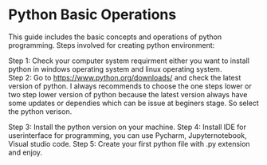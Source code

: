 # Python Basic Operations 
This guide includes the basic concepts and operations of python programming. 
Steps involved for creating python environment: 

Step 1: Check your computer system requirment either you want to install python in windows operating system and linux operating system.  
Step 2: Go to https://www.python.org/downloads/ and check the latest version of python. I always recommends to choose the one steps lower or two step lower version of python because the latest version always have some updates or dependies which can be issue at beginers stage. So select the python verison.

Step 3: Install the python version on your machine. 
Step 4: Install IDE for userinterface for programming, you can use Pycharm, Jupyternotebook, Visual studio code. 
Step 5: Create your first python file with .py extension and enjoy. 



